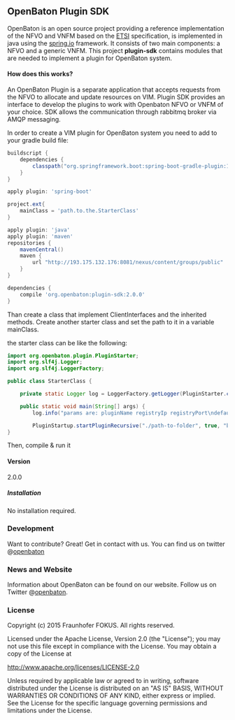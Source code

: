 OpenBaton Plugin SDK
----------------

OpenBaton is an open source project providing a reference implementation of the NFVO and VNFM based on the [ETSI][NFV MANO] specification, is implemented in java using the [spring.io] framework. It consists of two main components: a NFVO and a generic VNFM. This project **plugin-sdk** contains modules that are needed to implement a plugin for OpenBaton system.

#### How does this works? 

An OpenBaton Plugin is a separate application that accepts requests from the NFVO to allocate and update resources on VIM. Plugin SDK provides an interface to develop the plugins to work with Openbaton NFVO or VNFM of your choice. SDK allows the communication through rabbitmq broker via AMQP messaging.

In order to create a VIM plugin for OpenBaton system you need to add to your gradle build file:

```gradle
buildscript {
    dependencies {
        classpath("org.springframework.boot:spring-boot-gradle-plugin:1.2.6.RELEASE")
    }
}

apply plugin: 'spring-boot'

project.ext{
	mainClass = 'path.to.the.StarterClass'
}

apply plugin: 'java'
apply plugin: 'maven'
repositories {
    mavenCentral()
    maven {
        url "http://193.175.132.176:8081/nexus/content/groups/public"
    }
}

dependencies {
    compile 'org.openbaton:plugin-sdk:2.0.0'
}
```

Than create a class that implement ClientInterfaces and the inherited methods.
Create another starter class and set the path to it in a variable mainClass.

the starter class can be like the following:

```java
import org.openbaton.plugin.PluginStarter;
import org.slf4j.Logger;
import org.slf4j.LoggerFactory;

public class StarterClass {

    private static Logger log = LoggerFactory.getLogger(PluginStarter.class);

    public static void main(String[] args) {
        log.info("params are: pluginName registryIp registryPort\ndefault is openstack-plugin localhost 1099");

        PluginStartup.startPluginRecursive("./path-to-folder", true, "broker-ip", "5672", 15, "admin", "openbaton", "15672");
}
```

Then, compile & run it

#### Version
2.0.0

##### Installation

No installation required.

### Development

Want to contribute? Great! Get in contact with us. You can find us on twitter @[openbaton]

### News and Website
Information about OpenBaton can be found on our website. Follow us on Twitter @[openbaton].

### License

Copyright (c) 2015 Fraunhofer FOKUS. All rights reserved.

Licensed under the Apache License, Version 2.0 (the "License"); you may not use this file except in compliance with the License. You may obtain a copy of the License at

http://www.apache.org/licenses/LICENSE-2.0

Unless required by applicable law or agreed to in writing, software distributed under the License is distributed on an "AS IS" BASIS, WITHOUT WARRANTIES OR CONDITIONS OF ANY KIND, either express or implied. See the License for the specific language governing permissions and limitations under the License.

[nfvo-link]: https://github.com/openbaton/NFVO
[generic-link]:https://github.com/openbaton/generic-vnfm
[client-link]: https://github.com/openbaton/openbaton-client
[spring.io]:https://spring.io/
[NFV MANO]:http://docbox.etsi.org/ISG/NFV/Open/Published/gs_NFV-MAN001v010101p%20-%20Management%20and%20Orchestration.pdf
[openbaton]:http://twitter.com/openbaton
